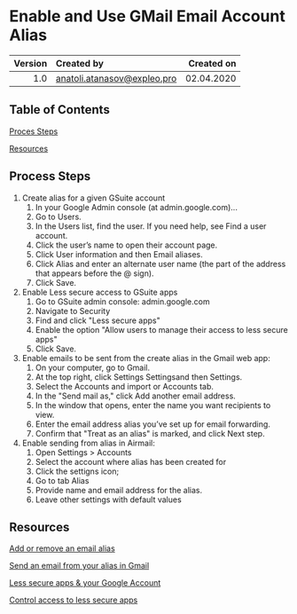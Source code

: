 # Enable and Use GMail Email Account Alias #

| Version | Created by                  | Created on |
|--------:|:----------------------------|-----------:|
| 1.0     | anatoli.atanasov@expleo.pro | 02.04.2020 | 


## Table of Contents ##
[Proces Steps](#user-content-process-steps)

[Resources](#user-content-resources)

## Process Steps ##
1. Create alias for a given GSuite account
    1. In your Google Admin console (at admin.google.com)...
    2. Go to Users.
    3. In the Users list, find the user. If you need help, see Find a user account.
    4. Click the user’s name to open their account page.
    5. Click User information and then Email aliases. 
    6. Click Alias and enter an alternate user name (the part of the address that appears before the @ sign).
    7. Click Save.
2. Enable Less secure access to GSuite apps
    1. Go to GSuite admin console: admin.google.com
    2. Navigate to Security
    3. Find and click "Less secure apps"
    4. Enable the option "Allow users to manage their access to less secure apps"
    5. Click Save.
3. Enable emails to be sent from the create alias in the Gmail web app:
    1. On your computer, go to Gmail.
    2. At the top right, click Settings Settingsand then Settings.
    3. Select the Accounts and import or Accounts tab.
    4. In the "Send mail as," click Add another email address.
    5. In the window that opens, enter the name you want recipients to view.
    6. Enter the email address alias you’ve set up for email forwarding. 
    7. Confirm that "Treat as an alias" is marked, and click Next step.
4. Enable sending from alias in Airmail:
    1. Open Settings > Accounts 
    2. Select the account where alias has been created for
    3. Click the settigns icon;
    4. Go to tab Alias
    5. Provide name and email address for the alias.
    6. Leave other settings with default values 

## Resources ##
[Add or remove an email alias](https://support.google.com/a/answer/33327?hl=en)

[Send an email from your alias in Gmail](https://support.google.com/a/answer/33327?hl=en)

[Less secure apps & your Google Account](https://support.google.com/accounts/answer/6010255?hl=en)

[Control access to less secure apps](https://support.google.com/a/answer/6260879?hl=en)